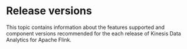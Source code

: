 # Release versions<a name="release-versions"></a>

This topic contains information about the features supported and component versions recommended for the each release of Kinesis Data Analytics for Apache Flink\.